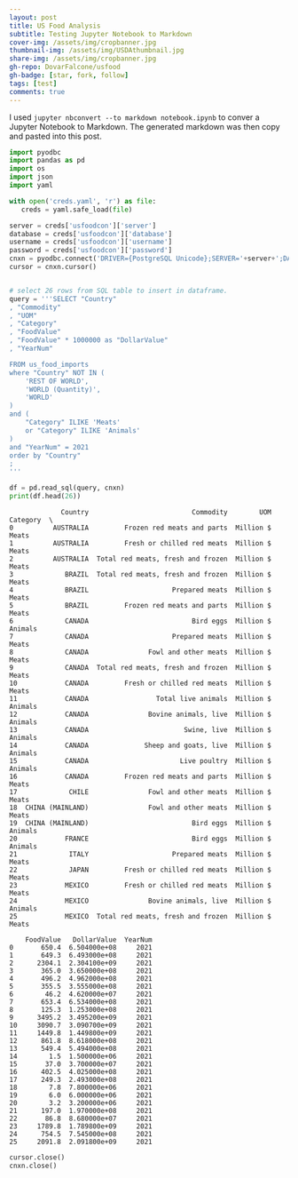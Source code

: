 ```yaml
---
layout: post
title: US Food Analysis
subtitle: Testing Jupyter Notebook to Markdown
cover-img: /assets/img/cropbanner.jpg
thumbnail-img: /assets/img/USDAthumbnail.jpg
share-img: /assets/img/cropbanner.jpg
gh-repo: DovarFalcone/usfood
gh-badge: [star, fork, follow]
tags: [test]
comments: true
---
```


I used `jupyter nbconvert --to markdown notebook.ipynb` to conver a Jupyter Notebook to Markdown.
The generated markdown was then copy and pasted into this post.

```python
import pyodbc
import pandas as pd
import os
import json
import yaml
```


```python
with open('creds.yaml', 'r') as file:
   creds = yaml.safe_load(file)
```


```python
server = creds['usfoodcon']['server'] 
database = creds['usfoodcon']['database'] 
username = creds['usfoodcon']['username'] 
password = creds['usfoodcon']['password']  
cnxn = pyodbc.connect('DRIVER={PostgreSQL Unicode};SERVER='+server+';DATABASE='+database+';UID='+username+';PWD='+ password)
cursor = cnxn.cursor()
```


```python

# select 26 rows from SQL table to insert in dataframe.
query = '''SELECT "Country"
, "Commodity"
, "UOM"
, "Category"
, "FoodValue"
, "FoodValue" * 1000000 as "DollarValue"
, "YearNum"

FROM us_food_imports
where "Country" NOT IN (
	'REST OF WORLD',
	'WORLD (Quantity)',
	'WORLD'	
)
and (
	"Category" ILIKE 'Meats'
	or "Category" ILIKE 'Animals'
)
and "YearNum" = 2021
order by "Country"
;
'''
```


```python
df = pd.read_sql(query, cnxn)
print(df.head(26))
```

                 Country                          Commodity        UOM Category  \
    0          AUSTRALIA         Frozen red meats and parts  Million $    Meats   
    1          AUSTRALIA         Fresh or chilled red meats  Million $    Meats   
    2          AUSTRALIA  Total red meats, fresh and frozen  Million $    Meats   
    3             BRAZIL  Total red meats, fresh and frozen  Million $    Meats   
    4             BRAZIL                     Prepared meats  Million $    Meats   
    5             BRAZIL         Frozen red meats and parts  Million $    Meats   
    6             CANADA                          Bird eggs  Million $  Animals   
    7             CANADA                     Prepared meats  Million $    Meats   
    8             CANADA               Fowl and other meats  Million $    Meats   
    9             CANADA  Total red meats, fresh and frozen  Million $    Meats   
    10            CANADA         Fresh or chilled red meats  Million $    Meats   
    11            CANADA                 Total live animals  Million $  Animals   
    12            CANADA               Bovine animals, live  Million $  Animals   
    13            CANADA                        Swine, live  Million $  Animals   
    14            CANADA              Sheep and goats, live  Million $  Animals   
    15            CANADA                       Live poultry  Million $  Animals   
    16            CANADA         Frozen red meats and parts  Million $    Meats   
    17             CHILE               Fowl and other meats  Million $    Meats   
    18  CHINA (MAINLAND)               Fowl and other meats  Million $    Meats   
    19  CHINA (MAINLAND)                          Bird eggs  Million $  Animals   
    20            FRANCE                          Bird eggs  Million $  Animals   
    21             ITALY                     Prepared meats  Million $    Meats   
    22             JAPAN         Fresh or chilled red meats  Million $    Meats   
    23            MEXICO         Fresh or chilled red meats  Million $    Meats   
    24            MEXICO               Bovine animals, live  Million $  Animals   
    25            MEXICO  Total red meats, fresh and frozen  Million $    Meats   
    
        FoodValue   DollarValue  YearNum  
    0       650.4  6.504000e+08     2021  
    1       649.3  6.493000e+08     2021  
    2      2304.1  2.304100e+09     2021  
    3       365.0  3.650000e+08     2021  
    4       496.2  4.962000e+08     2021  
    5       355.5  3.555000e+08     2021  
    6        46.2  4.620000e+07     2021  
    7       653.4  6.534000e+08     2021  
    8       125.3  1.253000e+08     2021  
    9      3495.2  3.495200e+09     2021  
    10     3090.7  3.090700e+09     2021  
    11     1449.8  1.449800e+09     2021  
    12      861.8  8.618000e+08     2021  
    13      549.4  5.494000e+08     2021  
    14        1.5  1.500000e+06     2021  
    15       37.0  3.700000e+07     2021  
    16      402.5  4.025000e+08     2021  
    17      249.3  2.493000e+08     2021  
    18        7.8  7.800000e+06     2021  
    19        6.0  6.000000e+06     2021  
    20        3.2  3.200000e+06     2021  
    21      197.0  1.970000e+08     2021  
    22       86.8  8.680000e+07     2021  
    23     1789.8  1.789800e+09     2021  
    24      754.5  7.545000e+08     2021  
    25     2091.8  2.091800e+09     2021  

```python
cursor.close()
cnxn.close()  
```
